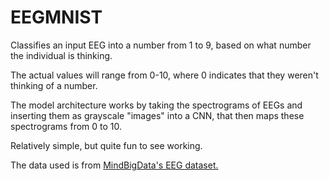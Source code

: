 # EEGMNIST

Classifies an input EEG into a number from 1 to 9, based on what number the individual is thinking. 

The actual values will range from 0-10, where 0 indicates that they weren't thinking of a number.


The model architecture works by taking the spectrograms of EEGs and inserting them as grayscale "images" into a CNN, that then maps these spectrograms from 0 to 10. 

Relatively simple, but quite fun to see working.

The data used is from [MindBigData's EEG dataset.](https://mindbigdata.com/opendb/index.html)